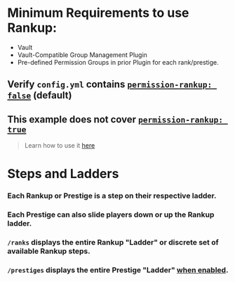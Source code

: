 # Minimum Requirements to use Rankup:
* Vault
* Vault-Compatible Group Management Plugin
* Pre-defined Permission Groups in prior Plugin for each rank/prestige.
## Verify `config.yml` contains [`permission-rankup: false`](https://github.com/okx-code/Rankup3/blob/master/src/main/resources/config.yml#L41-L47) (default)
## This example does not cover [`permission-rankup: true`](https://github.com/okx-code/Rankup3/blob/master/src/main/resources/config.yml#L41-L47)
> Learn how to use it [here](../Advanced-Configuration-Example/Permission-Rankup.md)

# Steps and Ladders
### Each Rankup or Prestige is a step on their respective ladder.
### Each Prestige can also slide players down or up the Rankup ladder.
### `/ranks` displays the entire Rankup "Ladder" or discrete set of available Rankup steps.
### `/prestiges` displays the entire Prestige "Ladder" [when enabled](https://github.com/okx-code/Rankup3/blob/master/src/main/resources/config.yml#L21).
